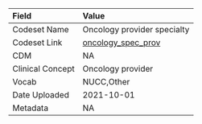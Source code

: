 |Field            |Value                       |
|:----------------|:---------------------------|
|Codeset Name     |Oncology provider specialty |
|Codeset Link     |[oncology_spec_prov](https://github.com/PEDSnet/Variable-Dictionary/blob/main/visits/oncology_spec_prov.csv)|
|CDM              |NA                          |
|Clinical Concept |Oncology provider           |
|Vocab            |NUCC,Other                  |
|Date Uploaded    |2021-10-01                  |
|Metadata         |NA                          |
